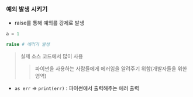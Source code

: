 ### 예외 발생 시키기

- raise를 통해 예외를 강제로 발생

```python
a = 1

raise # 에러가 발생
```

> 실제 소스 코드에서 많이 사용
>
> > 파이썬을 사용하는 사람들에게 에러임을 알려주기 위함(개발자들을 위한 영역)

- `as err` => `print(err)` : 파이썬에서 출력해주는 에러 출력